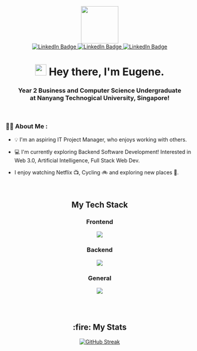 <div id="header" align="center">
  <img src="https://media.giphy.com/media/M9gbBd9nbDrOTu1Mqx/giphy.gif" width="100"/>
  
  <div id="badges">
    <a href="https://www.linkedin.com/in/eugene-wee-8959711b4/">
      <img src="https://img.shields.io/badge/LinkedIn-blue?style=for-the-badge&logo=linkedin&logoColor=white" alt="LinkedIn Badge"/>
    </a>
    <a href="mailto:eugeneftw500@gmail.com">
      <img src="https://img.shields.io/badge/Gmail-D14836?style=for-the-badge&logo=gmail&logoColor=white" alt="LinkedIn Badge"/>
    </a>
    <a href="https://t.me/iujin_wee">
      <img src="https://img.shields.io/badge/Telegram-188AD5?style=for-the-badge&logo=telegram&logoColor=white" alt="LinkedIn Badge"/>
    </a>
  </div>
  
  <h1>
    <img src="https://media.giphy.com/media/hvRJCLFzcasrR4ia7z/giphy.gif" width="30px"/> Hey there, I'm Eugene.
  </h1>
  
  <h3>
    <div>Year 2 Business and Computer Science Undergraduate</div>
    <div>at Nanyang Technogical University, Singapore!</div>
  </h3>

<!-- <img src="https://komarev.com/ghpvc/?username=iujinwee&style=flat-square&color=blue" alt=""/> -->

</div>

<br>


### :man_technologist: About Me :
- 💡 I'm an aspiring IT Project Manager, who enjoys working with others.

- 💻 I'm currently exploring Backend Software Development! Interested in Web 3.0, Artificial Intelligence, Full Stack Web Dev.

- I enjoy watching Netflix 📺, Cycling 🚲 and exploring new places 🗻. 

 
<br />

<h2 align="center"> My Tech Stack</h2>

<div align="center">
  <h3>Frontend</h3>
  <p>
    <a href="https://skillicons.dev">
      <img src="https://skillicons.dev/icons?i=html,css,js,react,tailwind,nextjs,figma,vuejs" />
    </a>
  </p>
  <h3>Backend</h3>
  <p>
    <a href="https://skillicons.dev">
      <img src="https://skillicons.dev/icons?i=nodejs,mongodb,mysql,firebase" />
    </a>
  </p>
  <h3>General</h3>
  <p>
    <a href="https://skillicons.dev">
      <img src="https://skillicons.dev/icons?i=py,java,c,cpp,r,git" />
    </a>
  </p>
  <br />
</div>

<br> 

<h2 align="center"> :fire: My Stats  </h2>

<div align="center"> 

[![GitHub Streak](http://github-readme-streak-stats.herokuapp.com?user=iujinwee&theme=dark&background=000000)](https://git.io/streak-stats)

<!-- [![Top Langs](https://github-readme-stats.vercel.app/api/top-langs/?username=iujinwee)](https://github.com/iujinwee/github-readme-stats)
</div> -->
